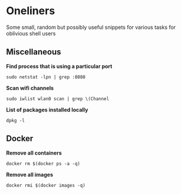 # Oneliners 

Some small, random but possibly useful snippets for various tasks for oblivious shell users

## Miscellaneous

**Find process that is using a particular port**

    sudo netstat -lpn | grep :8080
    
**Scan wifi channels**

    sudo iwlist wlan0 scan | grep \(Channel

**List of packages installed locally**

    dpkg -l

## Docker 

**Remove all containers**

    docker rm $(docker ps -a -q)
    
**Remove all images**

    docker rmi $(docker images -q)

